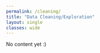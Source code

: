 ```yaml
---
permalink: /cleaning/
title: "Data Cleaning/Exploration"
layout: single
classes: wide
---
```


No content yet :) 
